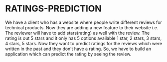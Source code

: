 # RATINGS-PREDICTION
We have a client who has a website where people write different reviews for technical products. Now they are adding a new feature to their website i.e. The reviewer will have to add stars(rating) as well with the review. The rating is out 5 stars and it only has 5 options available 1 star, 2 stars, 3 stars, 4 stars, 5 stars. Now they want to predict ratings for the reviews which were written in the past and they don’t have a rating. So, we have to build an application which can predict the rating by seeing the review.
